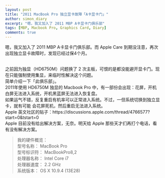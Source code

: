 ```yaml
---
layout: post
title: "2011 MacBook Pro 独立显卡故障「A卡显卡门」"
author: simon_diary
excerpt: "嗯，我又加入了 2011 MBP A卡显卡门俱乐部"
tags: [MBP, Macbook Pro, Graphics Card, Diary]
comments: true
---
```


嗯，我又加入了 2011 MBP A卡显卡门俱乐部。而 Apple Care 到期没注意，再次出现独立显卡故障时，发现已经过保4个月。

<br />
之前因为独显（HD6750M）问题换了 2 次主板，可恨的是都没能避开显卡门。现在只能强制使用集显，来临时性解决这个问题。

<br />
简单介绍一下「此俱乐部」。

<br />
2011年使用 HD6750M 独显的 Macbook Pro 中，有一部份会出现：花屏，开机白屏无法进入系统，开机黑蓝屏无法进入恢复盘。

<br />
如果运气不错，反复重启有机率可以正常进入系统。不过，一但系统切换到独立显卡，就有可能 会花屏死机，然后重启无法进入系统。

<br />
Apple 英文社区的贴子：https://discussions.apple.com/thread/4766577?start=0&tstart=0

<br />
Apple 目前没有给出解决方案，无奈。明天给 Apple 那些天才们再打个电话，看有没有解决方案。

<br />

> 我的硬件概览：             
> 型号名称： MacBook Pro                     
> 型号标识符： MacBookPro8,2                 
> 处理器名称： Intel Core i7                   
> 处理器速度： 2.2 GHz              
> 系统版本：  OS X 10.9.4 (13E28)